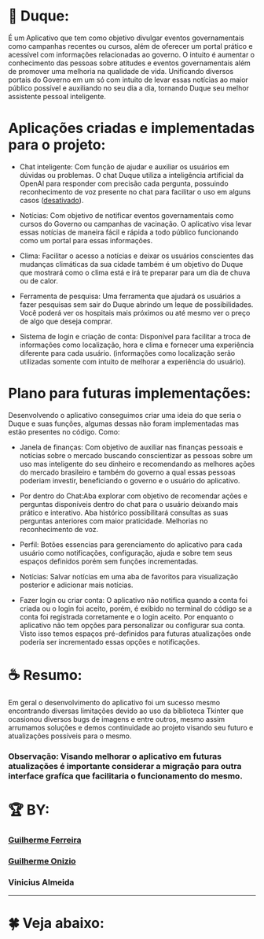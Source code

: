 # :prince: Duque:
É um Aplicativo que tem como objetivo divulgar eventos governamentais como campanhas recentes ou cursos, além de oferecer um portal prático e acessível com informações relacionadas ao governo. 
O intuito é aumentar o conhecimento das pessoas sobre atitudes e eventos governamentais além de promover uma melhoria na qualidade de vida. 
Unificando diversos portais do Governo em um só com intuito de levar essas notícias ao maior público possível e auxiliando no seu dia a dia, tornando Duque seu melhor assistente pessoal inteligente.

# Aplicações criadas e implementadas para o projeto:

+ Chat inteligente: Com função de ajudar e auxiliar os usuários em dúvidas ou problemas. O chat Duque utiliza a inteligência artificial da OpenAI para responder com precisão cada pergunta, possuindo
reconhecimento de voz presente no chat para facilitar o uso em alguns casos ([desativado](https://github.com/GuilhermeF-R/DUQUE/blob/main/Chave%20de%20API%20desativada)).

+ Notícias: Com objetivo de notificar eventos governamentais como cursos do Governo ou campanhas de vacinação. O aplicativo visa 
levar essas notícias de maneira fácil e rápida a todo público funcionando como um portal para essas informações.

+ Clima: Facilitar o acesso a notícias e deixar os usuários conscientes das mudanças climáticas da sua cidade também é um objetivo do Duque que mostrará como o clima está e irá te preparar para um dia de chuva ou de calor.

+ Ferramenta de pesquisa: Uma ferramenta que ajudará os usuários a fazer pesquisas sem sair do Duque abrindo um leque de possibilidades. Você poderá ver os hospitais mais próximos ou até mesmo ver o preço de algo que deseja comprar.

+ Sistema de login e criação de conta: Disponível para facilitar a troca de informações como localização, hora e clima e fornecer uma experiência diferente para cada usuário.
(informações como localização serão utilizadas somente com intuito de melhorar a experiência do usuário).

# Plano para futuras implementações:
Desenvolvendo o aplicativo conseguimos criar uma ideia do que seria o Duque e suas funções, algumas dessas não foram implementadas mas estão presentes no código. Como:

+ Janela de finanças: Com objetivo de auxiliar nas finanças pessoais e notícias sobre o mercado buscando conscientizar as pessoas sobre um uso mas inteligente do seu dinheiro e recomendando as melhores ações do mercado brasileiro 
e também do governo a qual essas pessoas poderiam investir, beneficiando o governo e o usuário do aplicativo.

+ Por dentro do Chat:Aba explorar com objetivo de recomendar ações e perguntas disponíveis dentro do chat para o usuário deixando mais prático e interativo. Aba histórico possibilitará consultas as suas perguntas anteriores com maior praticidade.
Melhorias no reconhecimento de voz.

+ Perfil: Botões essencias para gerenciamento do aplicativo para cada usuário como notificações, configuração, ajuda e sobre tem seus espaços definidos porém sem funções incrementadas.

+ Notícias: Salvar notícias em uma aba de favoritos para visualização posterior e adicionar mais notícias. 

+ Fazer login ou criar conta: O aplicativo não notifica quando a conta foi criada ou o login foi aceito, porém, é exibido no terminal do código se a conta foi registrada corretamente e o login aceito.
Por enquanto o aplicativo não tem opções para personalizar ou configurar sua conta.
Visto isso temos espaços pré-definidos para futuras atualizações onde poderia ser incrementado essas opções e notificações.

# :coffee: Resumo:
Em geral o desenvolvimento do aplicativo foi um sucesso mesmo encontrando diversas limitações devido ao uso da biblioteca Tkinter que ocasionou diversos bugs de imagens e entre outros, 
mesmo assim arrumamos soluções e demos continuidade ao projeto visando seu futuro e atualizações possíveis para o mesmo.

### Observação: Visando melhorar o aplicativo em futuras atualizações é importante considerar a migração para outra interface grafíca que facilitaria o funcionamento do mesmo. 

# :trophy: BY:
### [Guilherme Ferreira](https://github.com/GuilhermeF-R)
### [Guilherme Onizio](https://github.com/GuilhermeOnizio)
### Vinicius Almeida
------------------------------------------------------------------------------------------------------------------------------------------------------------------------------------------------------------------------------------------------------------------------------

# :four_leaf_clover: Veja abaixo:
